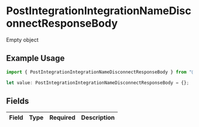 # PostIntegrationIntegrationNameDisconnectResponseBody

Empty object

## Example Usage

```typescript
import { PostIntegrationIntegrationNameDisconnectResponseBody } from "@athena-ai/sdk/models/operations";

let value: PostIntegrationIntegrationNameDisconnectResponseBody = {};
```

## Fields

| Field       | Type        | Required    | Description |
| ----------- | ----------- | ----------- | ----------- |